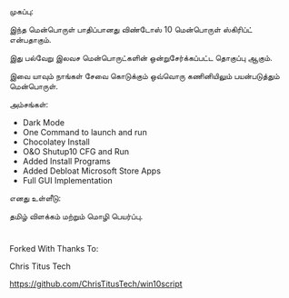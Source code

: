 முகப்பு:

இந்த மென்பொருள் பாதிப்பானது விண்டோஸ் 10 மென்பொருள் ஸ்கிரிப்ட் என்பதாகும்.

இது பல்வேறு இலவச மென்பொருட்களின் ஒன்றுசேர்க்கப்பட்ட தொகுப்பு ஆகும். 

இவை யாவும் நாங்கள் சேவை கொடுக்கும் ஒவ்வொரு கணினியிலும் பயன்படுத்தும் மென்பொருள்.

அம்சங்கள்:

- Dark Mode
- One Command to launch and run
- Chocolatey Install
- O&O Shutup10 CFG and Run
- Added Install Programs
- Added Debloat Microsoft Store Apps
- Full GUI Implementation

எனது உள்ளீடு:

தமிழ் விளக்கம் மற்றும் மொழி பெயர்ப்பு.

#
#
#
Forked With Thanks To:

Chris Titus Tech

https://github.com/ChrisTitusTech/win10script
